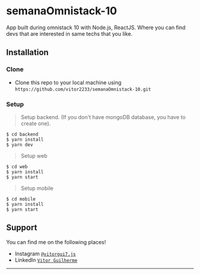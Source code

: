 # semanaOmnistack-10

App built during omnistack 10 with Node.js, ReactJS. Where you can find devs that are interested in same techs that you like.

## Installation

### Clone

- Clone this repo to your local machine using `https://github.com/vitor2233/semanaOmnistack-10.git`

### Setup

> Setup backend.
(If you don't have mongoDB database, you have to create one).

```shell
$ cd backend
$ yarn install
$ yarn dev
```

> Setup web

```shell
$ cd web
$ yarn install
$ yarn start
```

> Setup mobile

```shell
$ cd mobile
$ yarn install
$ yarn start
```

## Support

You can find me on the following places!

- Instagram <a href="https://www.instagram.com/vitor7.js/" target="_blank">`@vitorgui7.js`</a>
- LinkedIn <a href="https://www.linkedin.com/in/vitor-guilherme2233/" target="_blank">`Vitor Guilherme`</a>

---
